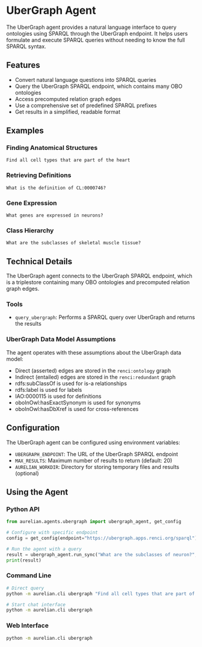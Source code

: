 # UberGraph Agent

The UberGraph agent provides a natural language interface to query ontologies using SPARQL through the UberGraph endpoint. It helps users formulate and execute SPARQL queries without needing to know the full SPARQL syntax.

## Features

- Convert natural language questions into SPARQL queries
- Query the UberGraph SPARQL endpoint, which contains many OBO ontologies
- Access precomputed relation graph edges 
- Use a comprehensive set of predefined SPARQL prefixes
- Get results in a simplified, readable format

## Examples

### Finding Anatomical Structures

```
Find all cell types that are part of the heart
```

### Retrieving Definitions

```
What is the definition of CL:0000746?
```

### Gene Expression

```
What genes are expressed in neurons?
```

### Class Hierarchy

```
What are the subclasses of skeletal muscle tissue?
```

## Technical Details

The UberGraph agent connects to the UberGraph SPARQL endpoint, which is a triplestore containing many OBO ontologies and precomputed relation graph edges.

### Tools

- `query_ubergraph`: Performs a SPARQL query over UberGraph and returns the results

### UberGraph Data Model Assumptions

The agent operates with these assumptions about the UberGraph data model:

- Direct (asserted) edges are stored in the `renci:ontology` graph
- Indirect (entailed) edges are stored in the `renci:redundant` graph
- rdfs:subClassOf is used for is-a relationships
- rdfs:label is used for labels
- IAO:0000115 is used for definitions
- oboInOwl:hasExactSynonym is used for synonyms
- oboInOwl:hasDbXref is used for cross-references

## Configuration

The UberGraph agent can be configured using environment variables:

- `UBERGRAPH_ENDPOINT`: The URL of the UberGraph SPARQL endpoint
- `MAX_RESULTS`: Maximum number of results to return (default: 20)
- `AURELIAN_WORKDIR`: Directory for storing temporary files and results (optional)

## Using the Agent

### Python API

```python
from aurelian.agents.ubergraph import ubergraph_agent, get_config

# Configure with specific endpoint
config = get_config(endpoint="https://ubergraph.apps.renci.org/sparql")

# Run the agent with a query
result = ubergraph_agent.run_sync("What are the subclasses of neuron?", deps=config)
print(result)
```

### Command Line

```bash
# Direct query
python -m aurelian.cli ubergraph "Find all cell types that are part of the heart"

# Start chat interface
python -m aurelian.cli ubergraph
```

### Web Interface

```bash
python -m aurelian.cli ubergraph
```